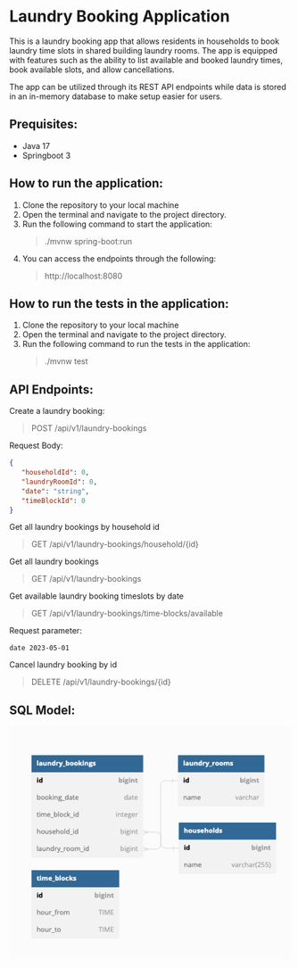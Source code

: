 # Laundry Booking Application

This is a laundry booking app that allows residents in households to book laundry time slots in shared building laundry rooms.
The app is equipped with features such as the ability to list available and booked laundry times, book available slots, and allow cancellations.

The app can be utilized through its REST API endpoints while data is stored in an in-memory database to make setup easier for users. 

Prequisites:
---------------
- Java 17
- Springboot 3

How to run the application:
---------------------------
1. Clone the repository to your local machine
2. Open the terminal and navigate to the project directory.
3. Run the following command to start the application: 
    > ./mvnw spring-boot:run
4. You can access the endpoints through the following:
    > http://localhost:8080
   
How to run the tests in the application: 
-------------------------
1. Clone the repository to your local machine
2. Open the terminal and navigate to the project directory.
3. Run the following command to run the tests in the application:
   > ./mvnw test

API Endpoints:
----------------
Create a laundry booking:
> POST   /api/v1/laundry-bookings

Request Body:
```json
{
   "householdId": 0,
   "laundryRoomId": 0,
   "date": "string",
   "timeBlockId": 0
}
```
Get all laundry bookings by household id
> GET    /api/v1/laundry-bookings/household/{id}

Get all laundry bookings 
> GET    /api/v1/laundry-bookings

Get available laundry booking timeslots by date
> GET    /api/v1/laundry-bookings/time-blocks/available

Request parameter:
```
date 2023-05-01
```

Cancel laundry booking by id
> DELETE /api/v1/laundry-bookings/{id}


SQL Model:
------------
![Image](src/main/resources/laundryAppSqlModel.png)